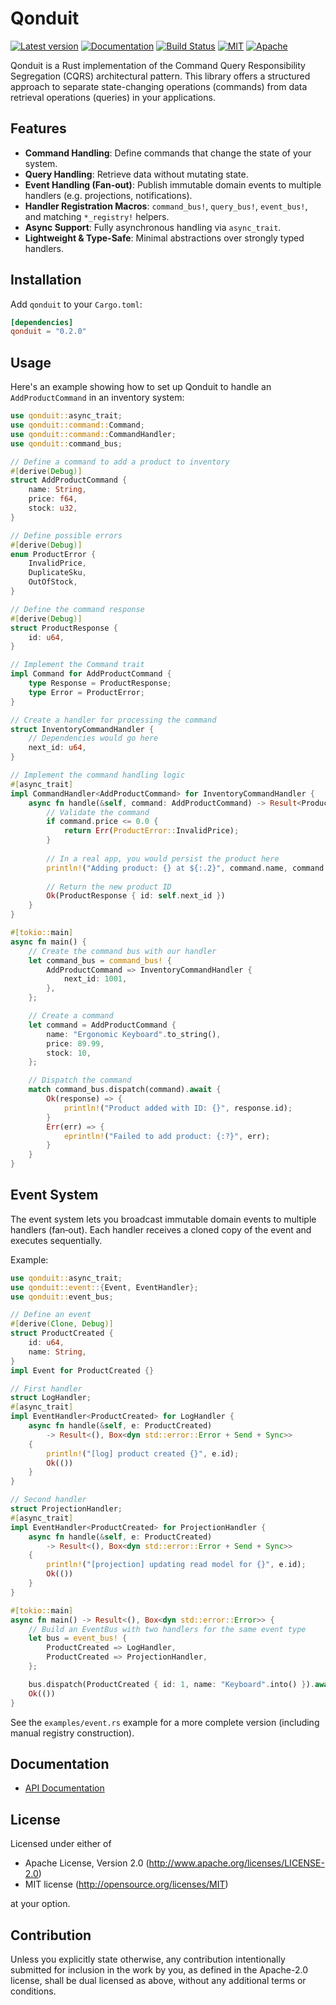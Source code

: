 # Qonduit

[![Latest version](https://img.shields.io/crates/v/qonduit.svg)](https://crates.io/crates/qonduit)
[![Documentation](https://docs.rs/qonduit/badge.svg)](https://docs.rs/qonduit)
[![Build Status](https://img.shields.io/github/actions/workflow/status/botylev/qonduit/ci.yml)](https://github.com/botylev/qonduit/actions)
[![MIT](https://img.shields.io/badge/license-MIT-blue.svg)](https://github.com/botylev/qonduit/blob/master/LICENSE-MIT)
[![Apache](https://img.shields.io/badge/license-Apache-blue.svg)](https://github.com/botylev/qonduit/blob/master/LICENSE-APACHE)

Qonduit is a Rust implementation of the Command Query Responsibility Segregation (CQRS) architectural pattern. This library offers a structured approach to separate state-changing operations (commands) from data retrieval operations (queries) in your applications.

## Features

- **Command Handling**: Define commands that change the state of your system.
- **Query Handling**: Retrieve data without mutating state.
- **Event Handling (Fan-out)**: Publish immutable domain events to multiple handlers (e.g. projections, notifications).
- **Handler Registration Macros**: `command_bus!`, `query_bus!`, `event_bus!`, and matching `*_registry!` helpers.
- **Async Support**: Fully asynchronous handling via `async_trait`.
- **Lightweight & Type-Safe**: Minimal abstractions over strongly typed handlers.

## Installation

Add `qonduit` to your `Cargo.toml`:

```toml
[dependencies]
qonduit = "0.2.0"
```

## Usage

Here's an example showing how to set up Qonduit to handle an `AddProductCommand` in an inventory system:

```rust
use qonduit::async_trait;
use qonduit::command::Command;
use qonduit::command::CommandHandler;
use qonduit::command_bus;

// Define a command to add a product to inventory
#[derive(Debug)]
struct AddProductCommand {
    name: String,
    price: f64,
    stock: u32,
}

// Define possible errors
#[derive(Debug)]
enum ProductError {
    InvalidPrice,
    DuplicateSku,
    OutOfStock,
}

// Define the command response
#[derive(Debug)]
struct ProductResponse {
    id: u64,
}

// Implement the Command trait
impl Command for AddProductCommand {
    type Response = ProductResponse;
    type Error = ProductError;
}

// Create a handler for processing the command
struct InventoryCommandHandler {
    // Dependencies would go here
    next_id: u64,
}

// Implement the command handling logic
#[async_trait]
impl CommandHandler<AddProductCommand> for InventoryCommandHandler {
    async fn handle(&self, command: AddProductCommand) -> Result<ProductResponse, ProductError> {
        // Validate the command
        if command.price <= 0.0 {
            return Err(ProductError::InvalidPrice);
        }
        
        // In a real app, you would persist the product here
        println!("Adding product: {} at ${:.2}", command.name, command.price);
        
        // Return the new product ID
        Ok(ProductResponse { id: self.next_id })
    }
}

#[tokio::main]
async fn main() {
    // Create the command bus with our handler
    let command_bus = command_bus! {
        AddProductCommand => InventoryCommandHandler {
            next_id: 1001,
        },
    };

    // Create a command
    let command = AddProductCommand {
        name: "Ergonomic Keyboard".to_string(),
        price: 89.99,
        stock: 10,
    };

    // Dispatch the command
    match command_bus.dispatch(command).await {
        Ok(response) => {
            println!("Product added with ID: {}", response.id);
        }
        Err(err) => {
            eprintln!("Failed to add product: {:?}", err);
        }
    }
}
```

## Event System

The event system lets you broadcast immutable domain events to multiple handlers (fan‑out).
Each handler receives a cloned copy of the event and executes sequentially.

Example:

```rust
use qonduit::async_trait;
use qonduit::event::{Event, EventHandler};
use qonduit::event_bus;

// Define an event
#[derive(Clone, Debug)]
struct ProductCreated {
    id: u64,
    name: String,
}
impl Event for ProductCreated {}

// First handler
struct LogHandler;
#[async_trait]
impl EventHandler<ProductCreated> for LogHandler {
    async fn handle(&self, e: ProductCreated)
        -> Result<(), Box<dyn std::error::Error + Send + Sync>>
    {
        println!("[log] product created {}", e.id);
        Ok(())
    }
}

// Second handler
struct ProjectionHandler;
#[async_trait]
impl EventHandler<ProductCreated> for ProjectionHandler {
    async fn handle(&self, e: ProductCreated)
        -> Result<(), Box<dyn std::error::Error + Send + Sync>>
    {
        println!("[projection] updating read model for {}", e.id);
        Ok(())
    }
}

#[tokio::main]
async fn main() -> Result<(), Box<dyn std::error::Error>> {
    // Build an EventBus with two handlers for the same event type
    let bus = event_bus! {
        ProductCreated => LogHandler,
        ProductCreated => ProjectionHandler,
    };

    bus.dispatch(ProductCreated { id: 1, name: "Keyboard".into() }).await?;
    Ok(())
}
```

See the `examples/event.rs` example for a more complete version (including manual registry construction).

## Documentation

- [API Documentation](https://docs.rs/qonduit)

## License

Licensed under either of

* Apache License, Version 2.0
  (http://www.apache.org/licenses/LICENSE-2.0)
* MIT license
  (http://opensource.org/licenses/MIT)

at your option.

## Contribution

Unless you explicitly state otherwise, any contribution intentionally submitted
for inclusion in the work by you, as defined in the Apache-2.0 license, shall be
dual licensed as above, without any additional terms or conditions.